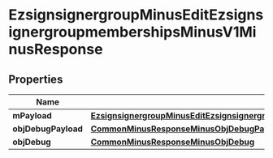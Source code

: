 
# EzsignsignergroupMinusEditEzsignsignergroupmembershipsMinusV1MinusResponse

## Properties
Name | Type | Description | Notes
------------ | ------------- | ------------- | -------------
**mPayload** | [**EzsignsignergroupMinusEditEzsignsignergroupmembershipsMinusV1MinusResponseMinusMPayload**](EzsignsignergroupMinusEditEzsignsignergroupmembershipsMinusV1MinusResponseMinusMPayload.md) |  | 
**objDebugPayload** | [**CommonMinusResponseMinusObjDebugPayload**](CommonMinusResponseMinusObjDebugPayload.md) |  |  [optional]
**objDebug** | [**CommonMinusResponseMinusObjDebug**](CommonMinusResponseMinusObjDebug.md) |  |  [optional]



